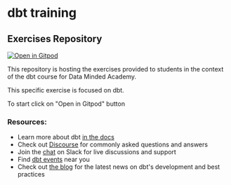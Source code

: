 # dbt training
## Exercises Repository

[![Open in
Gitpod](https://gitpod.io/button/open-in-gitpod.svg)](https://gitpod.io/#https://github.com/Migi/duckdb_dbt.git)

This repository is hosting the exercises provided to students in the context of 
the dbt course for Data Minded Academy.

This specific exercise is focused on dbt.

To start click on "Open in Gitpod" button

### Resources:
- Learn more about dbt [in the docs](https://docs.getdbt.com/docs/introduction)
- Check out [Discourse](https://discourse.getdbt.com/) for commonly asked questions and answers
- Join the [chat](https://community.getdbt.com/) on Slack for live discussions and support
- Find [dbt events](https://events.getdbt.com) near you
- Check out [the blog](https://blog.getdbt.com/) for the latest news on dbt's development and best practices

